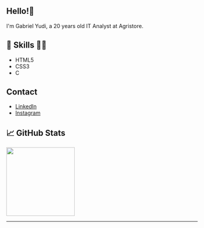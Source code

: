 <h2>Hello!👋</h2>
<p>I'm Gabriel Yudi, a 20 years old IT Analyst at Agristore.</p>
<h2>💼 Skills 👨‍💻</h2>
<ul>
  <li> HTML5</li>
  <li>CSS3</li>
  <li>C</li>
</ul>
<h2>Contact</h2>
<ul>
  <li>
    <a href="https://www.linkedin.com/in/gabrielyudi">LinkedIn</a>
  </li>
  <li>
    <a href="https://www.instagram.com/yudistation">Instagram</a>
  </li>
</ul>
<h2>📈 GitHub Stats</h2>
<!---
<a href="https://github.com/yudistation">
  <img align="center" height="160px" src="https://github-readme-stats.vercel.app/api?username=yudistation&theme=material-palenight&show_icons=true" data-canonical-src="https://github-readme-stats.vercel.app/api?username=yudistation&theme=material-palenight&show_icons=true" style="padding-right: 20px;">
</a>
<a href="https://github.com/yudistation">
  <img align="center" height="160px" src="https://github-readme-stats.vercel.app/api/top-langs/?username=yudistation&layout=compact&theme=material-palenight" data-canonical-src="https://github-readme-stats.vercel.app/api/top-langs/?username=yudistation&layout=compact&theme=material-palenight">
</a>
--->
<a href="https://github.com/yudistation">
  <img id="streak_status" align="center" height="180px" src="https://github-readme-streak-stats.herokuapp.com/?user=yudistation&theme=material-palenight" data-canonical-src="https://git.io/streak-stats">
</a>
<hr>

<!---
yudistation/yudistation is a ✨ special ✨ repository because its `README.md` (this file) appears on your GitHub profile.
You can click the Preview link to take a look at your changes.
--->
